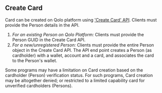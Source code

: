 ## Create Card

Card can be created on Qolo platform using [&#39;Create Card&#39; API](https://devapi.qolopay.com/index.html#operation/CreateCard). Clients must provide the Person details in the API.

1. _For an existing Person on Qolo Platform:_ Clients must provide the Person GUID in the Create Card API.
2. _For a new/unregistered Person:_ Clients must provide the entire Person object in the Create Card API. The API end point creates a Person (as cardholder) with a wallet, account and a card, and associates the card to the Person&#39;s wallet.

Some programs may have a limitation on Card creation based on the cardholder (Person) verification status. For such programs, Card creation may be altogether denied; or restricted to a limited capability card for unverified cardholders (Persons).

